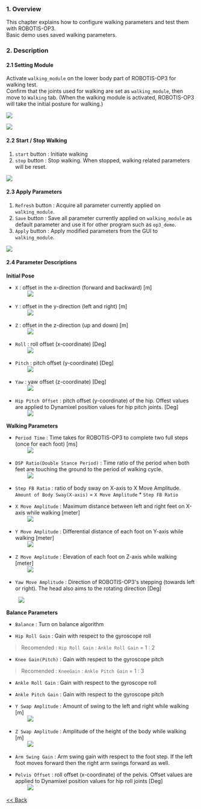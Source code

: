 ### 1. Overview   
This chapter explains how to configure walking parameters and test them with ROBOTIS-OP3.  
Basic demo uses saved walking parameters.  


### 2. Description
#### 2.1 Setting Module
Activate `walking_module` on the lower body part of ROBOTIS-OP3 for walking test.   
Confirm that the joints used for walking are set as `walking_module`, then move to `Walking` tab.
(When the walking module is activated, ROBOTIS-OP3 will take the initial posture for walking.)    

![](/assets/images/platform/op3/op3_gui_walking_tuner_01.png)  

![](/assets/images/platform/op3/op3_gui_walking_tuner_02.png)

#### 2.2 Start / Stop Walking  
 1. `start` button : Initiate walking  
 2. `stop` button : Stop walking. When stopped, walking related parameters will be reset.  

![](/assets/images/platform/op3/op3_gui_walking_tuner_03.png)



#### 2.3 Apply Parameters
 1. `Refresh` button : Acquire all parameter currently applied on `walking_module`.  
 2. `Save` button : Save all parameter currently applied on `walking_module` as default parameter and use it for other program such as `op3_demo`.  
 3. `Apply` button : Apply modified parameters from the GUI to `walking_module`.  

![](/assets/images/platform/op3/op3_gui_walking_tuner_04.png)


#### 2.4 Parameter Descriptions
**Initial Pose**  
* `X` : offset in the x-direction (forward and backward) [m]  
&emsp;&emsp; ![](/assets/images/platform/op3/op3_walking_module_image142.jpg)
* `Y` : offset in the y-direction (left and right) [m]  
&emsp;&emsp; ![](/assets/images/platform/op3/op3_walking_module_image143.jpg)

* `Z` : offset in the z-direction (up and down) [m]  
&emsp;&emsp; ![](/assets/images/platform/op3/op3_walking_module_image144.jpg)

* `Roll` : roll offset (x-coordinate) [Deg]  
&emsp;&emsp; ![](/assets/images/platform/op3/op3_walking_module_image145.jpg)

* `Pitch` : pitch offset (y-coordinate) [Deg]  
&emsp;&emsp; ![](/assets/images/platform/op3/op3_walking_module_image146.jpg)
* `Yaw` : yaw offset (z-coordinate) [Deg]  
&emsp;&emsp; ![](/assets/images/platform/op3/op3_walking_module_image2.gif)

* `Hip Pitch Offset` : pitch offset (y-coordinate) of the hip. Offest values are applied to Dynamixel position values for hip pitch joints. [Deg]  
&emsp;&emsp; ![](/assets/images/platform/op3/op3_walking_module_image147.jpg)

**Walking Parameters**  
* `Period Time` : Time takes for ROBOTIS-OP3 to complete two full steps (once for each foot) [ms]  
&emsp;&emsp; ![](/assets/images/platform/op3/op3_walking_module_image148.jpg)

* `DSP Ratio(Double Stance Period)` : Time ratio of the period when both feet are touching the ground to the period of walking cycle.  
&emsp;&emsp; ![](/assets/images/platform/op3/op3_walking_module_image149.jpg)

* `Step FB Ratio` : ratio of body sway on X-axis to X Move Amplitude.  
 `Amount of Body Sway(X-axis)` = `X Move Amplitude` * `Step FB Ratio`  

* `X Move Amplitude` : Maximum distance between left and right feet on X-axis while walking [meter]  
&emsp;&emsp; ![](/assets/images/platform/op3/op3_walking_module_image150.jpg)

* `Y Move Amplitude` : Differential distance of each foot on Y-axis while walking [meter]  
&emsp;&emsp; ![](/assets/images/platform/op3/op3_walking_module_image151.jpg)
* `Z Move Amplitude` : Elevation of each foot on Z-axis while walking [meter]  
&emsp;&emsp; ![](/assets/images/platform/op3/op3_walking_module_image152.jpg)
* `Yaw Move Amplitude` : Direction of ROBOTIS-OP3's stepping (towards left or right). The head also aims to the rotating direction [Deg]  

&emsp;&emsp; ![](/assets/images/platform/op3/op3_walking_module_image3.gif)

**Balance Parameters**  
* `Balance` : Turn on balance algorithm  

* `Hip Roll Gain` : Gain with respect to the gyroscope roll  
> Recomended : `Hip Roll Gain` : `Ankle Roll Gain` = 1 : 2  

* `Knee Gain(Pitch)` : Gain with respect to the gyroscope pitch  
> Recomended : `KneeGain` : `Ankle Pitch Gain` = 1 : 3  

* `Ankle Roll Gain` : Gain with respect to the gyroscope roll  

* `Ankle Pitch Gain` : Gain with respect to the gyroscope pitch  

* `Y Swap Amplitude` : Amount of swing to the left and right while walking [m]  
&emsp;&emsp; ![](/assets/images/platform/op3/op3_walking_module_image153.jpg)

* `Z Swap Amplitude` : Amplitude of the height of the body while walking [m]  
&emsp;&emsp; ![](/assets/images/platform/op3/op3_walking_module_image154.jpg)
* `Arm Swing Gain` : Arm swing gain with respect to the foot step. If the left foot moves forward then the right arm swings forward as well.  

* `Pelvis Offset` : roll offset (x-coordinate) of the pelvis. Offset values are applied to Dynamixel position values for hip roll joints [Deg]  
&emsp;&emsp; ![](/assets/images/platform/op3/op3_walking_module_image155.jpg)


[&lt;&lt; Back](OP3-User's-Guide.md)
